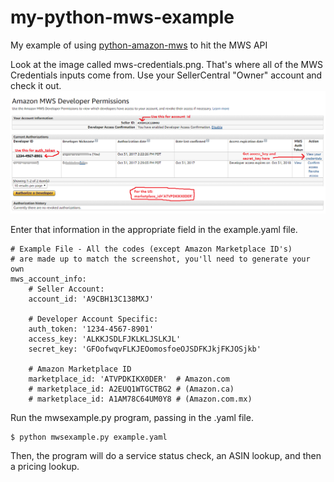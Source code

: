 # my-python-mws-example
My example of using [python-amazon-mws](https://github.com/czpython/python-amazon-mws) to hit the MWS API

Look at the image called mws-credentials.png.  That's where all of the MWS Credentials inputs come from.  Use your SellerCentral "Owner" account and check it out.
![Credentials](https://github.com/jkb2121/my-python-mws-example/blob/master/mws-credentials.png "Example Credentials")

Enter that information in the appropriate field in the example.yaml file.
```
# Example File - All the codes (except Amazon Marketplace ID's)
# are made up to match the screenshot, you'll need to generate your own
mws_account_info:
    # Seller Account:
    account_id: 'A9CBH13C138MXJ'

    # Developer Account Specific:
    auth_token: '1234-4567-8901'
    access_key: 'ALKKJSDLFJKLKLJSLKJL'
    secret_key: 'GFOofwqvFLKJEOomosfoeOJSDFKJkjFKJOSjkb'

    # Amazon Marketplace ID
    marketplace_id: 'ATVPDKIKX0DER'  # Amazon.com
    # marketplace_id: A2EUQ1WTGCTBG2 # (Amazon.ca)
    # marketplace_id: A1AM78C64UM0Y8 # (Amazon.com.mx)
```

Run the mwsexample.py program, passing in the .yaml file.
```
$ python mwsexample.py example.yaml
```
Then, the program will do a service status check, an ASIN lookup, and then a pricing lookup.
